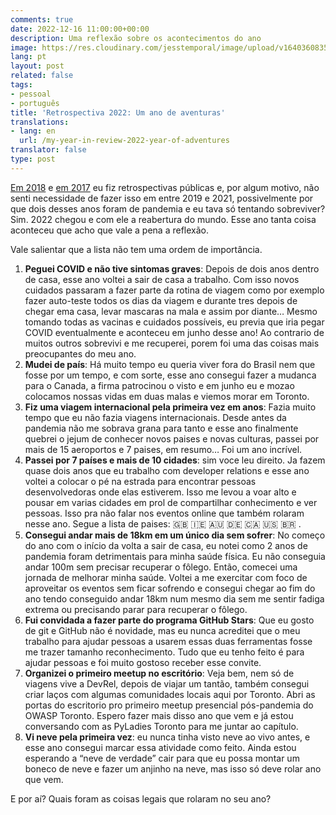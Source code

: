 ```yaml
---
comments: true
date: 2022-12-16 11:00:00+00:00
description: Uma reflexão sobre os acontecimentos do ano
image: https://res.cloudinary.com/jesstemporal/image/upload/v1640360835/covers/pessoal_unbpf7.png
lang: pt
layout: post
related: false
tags:
- pessoal
- português
title: 'Retrospectiva 2022: Um ano de aventuras'
translations:
- lang: en
  url: /my-year-in-review-2022-year-of-adventures
translator: false
type: post
---
```


[Em 2018](https://jtemporal.com/retrospectiva-2018/) e [em 2017](https://jtemporal.com/retrospectiva-2017/) eu fiz retrospectivas públicas e, por algum motivo, não senti necessidade de fazer isso em entre 2019 e 2021, possivelmente por que dois desses anos foram de pandemia e eu tava só tentando sobreviver? Sim. 2022 chegou e com ele a reabertura do mundo. Esse ano tanta coisa aconteceu que acho que vale a pena a reflexão.

Vale salientar que a lista não tem uma ordem de importância.

1. **Peguei COVID e não tive sintomas graves**: Depois de dois anos dentro de casa, esse ano voltei a sair de casa a trabalho. Com isso novos cuidados passaram a fazer parte da rotina de viagem como por exemplo fazer auto-teste todos os dias da viagem e durante tres depois de chegar ema casa, levar mascaras na mala e assim por diante… Mesmo tomando todas as vacinas e cuidados possíveis, eu previa que iria pegar COVID eventualmente e aconteceu em junho desse ano! Ao contrario de muitos outros sobrevivi e me recuperei, porem foi uma das coisas mais preocupantes do meu ano.
2. **Mudei de país**: Há muito tempo eu queria viver fora do Brasil nem que fosse por um tempo, e com sorte, esse ano consegui fazer a mudanca para o Canada, a firma patrocinou o visto e em junho eu e mozao colocamos nossas vidas em duas malas e viemos morar em Toronto.
3. **Fiz uma viagem internacional pela primeira vez em anos**: Fazia muito tempo que eu não fazia viagens internacionais. Desde antes da pandemia não me sobrava grana para tanto e esse ano finalmente quebrei o jejum de conhecer novos paises e novas culturas, passei por mais de 15 aeroportos e 7 paises, em resumo… Foi um ano incrível.
4. **Passei por 7 países e mais de 10 cidades**: sim voce leu direito. Ja fazem quase dois anos que eu trabalho com developer relations e esse ano voltei a colocar o pé na estrada para encontrar pessoas desenvolvedoras onde elas estiverem. Isso me levou a voar alto e pousar em varias cidades em prol de compartilhar conhecimento e ver pessoas. Isso pra não falar nos eventos online que também rolaram nesse ano. Segue a lista de paises: 🇬🇧 🇮🇪 🇦🇺 🇩🇪 🇨🇦 🇺🇸 🇧🇷 .
5. **Consegui andar mais de 18km em um único dia sem sofrer**: No começo do ano com o início da volta a sair de casa, eu notei como 2 anos de pandemia foram detrimentais para minha saúde física. Eu não conseguia andar 100m sem precisar recuperar o fôlego. Então, comecei uma jornada de melhorar minha saúde. Voltei a me exercitar com foco de aproveitar os eventos sem ficar sofrendo e consegui chegar ao fim do ano tendo conseguido andar 18km num mesmo dia sem me sentir fadiga extrema ou precisando parar para recuperar o fôlego.
6. **Fui convidada a fazer parte do programa GitHub Stars**: Que eu gosto de git e GitHub não é novidade, mas eu nunca acreditei que o meu trabalho para ajudar pessoas a usarem essas duas ferramentas fosse me trazer tamanho reconhecimento. Tudo que eu tenho feito é para ajudar pessoas e foi muito gostoso receber esse convite.
7. **Organizei o primeiro meetup no escritório**: Veja bem, nem só de viagens vive a DevRel, depois de viajar um tantão, também consegui criar laços com algumas comunidades locais aqui por Toronto. Abri as portas do escritorio pro primeiro meetup presencial pós-pandemia do OWASP Toronto. Espero fazer mais disso ano que vem e já estou conversando com as PyLadies Toronto para me juntar ao capítulo.
8. **Vi neve pela primeira vez**: eu nunca tinha visto neve ao vivo antes, e esse ano consegui marcar essa atividade como feito. Ainda estou esperando a “neve de verdade” cair para que eu possa montar um boneco de neve e fazer um anjinho na neve, mas isso só deve rolar ano que vem.

E por aí? Quais foram as coisas legais que rolaram no seu ano?
